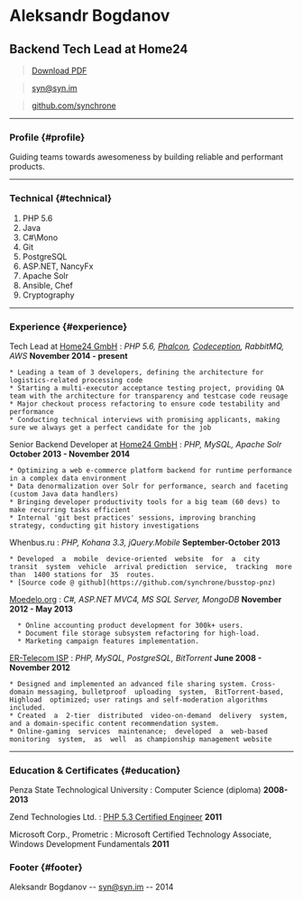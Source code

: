 # Aleksandr Bogdanov
## Backend Tech Lead at Home24

> [Download PDF](aleksandr%20bogdanov%20software%20developer.pdf)

> [syn@syn.im](mailto:syn@syn.im?subject=Software%20Developer%20Job%20Opportunity)

> [github.com/synchrone](https://github.com/synchrone)

------

### Profile {#profile}

Guiding teams towards awesomeness by building reliable and performant products.

------

### Technical {#technical}

1. PHP 5.6
2. Java
3. C#\Mono
1. Git
2. PostgreSQL
3. ASP.NET, NancyFx
1. Apache Solr
2. Ansible, Chef
3. Cryptography 

------


### Experience {#experience}
Tech Lead at [Home24 GmbH](http://home24.de)
: *PHP 5.6, [Phalcon](http://phalconphp.com), [Codeception](http://codeception.com), RabbitMQ, AWS*
  __November 2014 - present__

    * Leading a team of 3 developers, defining the architecture for logistics-related processing code
    * Starting a multi-executor acceptance testing project, providing QA team with the architecture for transparency and testcase code reusage
    * Major checkout process refactoring to ensure code testability and performance
    * Conducting technical interviews with promising applicants, making sure we always get a perfect candidate for the job

Senior Backend Developer at [Home24 GmbH](http://home24.de)
: *PHP, MySQL, Apache Solr*
  __October 2013 - November 2014__

    * Optimizing a web e-commerce platform backend for runtime performance in a complex data environment
    * Data denormalization over Solr for performance, search and faceting (custom Java data handlers)
    * Bringing developer productivity tools for a big team (60 devs) to make recurring tasks efficient
    * Internal 'git best practices' sessions, improving branching strategy, conducting git history investigations


Whenbus.ru
: *PHP, Kohana 3.3, jQuery.Mobile*
  __September-October 2013__

    * Developed  a  mobile  device-oriented  website  for  a  city  transit  system  vehicle  arrival prediction  service,  tracking  more  than  1400 stations for  35  routes.
    * [Source code @ github](https://github.com/synchrone/busstop-pnz)

[Moedelo.org](http://moedelo.org)
: *C#, ASP.NET MVC4, MS SQL Server, MongoDB*
  __November 2012 - May 2013__

      * Online accounting product development for 300k+ users.
      * Document file storage subsystem refactoring for high-load.
      * Marketing campaign features implementation.

[ER-Telecom ISP](http://domru.ru)
: *PHP, MySQL, PostgreSQL, BitTorrent*
__June 2008 - November 2012__

    * Designed and implemented an advanced file sharing system. Cross-domain messaging, bulletproof  uploading  system,  BitTorrent-based, Highload  optimized; user ratings and self-moderation algorithms included.
    * Created  a  2-tier  distributed  video-on-demand  delivery  system,  and a domain-specific content recommendation system.
    * Online-gaming  services  maintenance;  developed  a  web-based  monitoring  system,  as  well  as championship management website

------

### Education & Certificates {#education}
Penza State Technological University
: Computer Science (diploma)
  __2008-2013__

Zend Technologies Ltd.
: [PHP 5.3 Certified Engineer](http://www.zend.com/en/store/education/certification/yellow-pages.php#show-ClientCandidateID=ZEND017736)
    __2011__

Microsoft Corp., Prometric
: Microsoft Certified Technology Associate,
  Windows Development Fundamentals
    __2011__

### Footer {#footer}

Aleksandr Bogdanov -- [syn@syn.im](mailto:syn@syn.im?subject=Software%20Developer%20Job%20Opportunity) -- 2014
